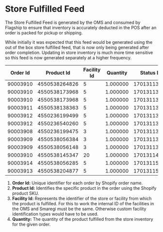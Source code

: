 # Store Fulfilled Feed

The Store Fulfilled Feed is generated by the OMS and consumed by Flagship to ensure that inventory is accurately deducted in the POS after an order is packed for pickup or shipping.

While initially it was expected that this feed would be generated using the out of the box store fulfilled feed, that is now only being generated after order completion. Updating in store inventory is much more time sensitive so this feed is now generated separately at a higher frequency.

| Order Id | Product Id      | Facility Id | Quantity | Status Date      |
|----------|-----------------|-------------|----------|------------------|
| 90003910 | 4550538264826   | 5           | 1.000000 | 1701311309612    |
| 90003910 | 4550538173968   | 5           | 1.000000 | 1701311309612    |
| 90003910 | 4550538173968   | 5           | 1.000000 | 1701311309612    |
| 90003911 | 4550538138363   | 5           | 1.000000 | 1701311309621    |
| 90003912 | 4550236199499   | 5           | 1.000000 | 1701311309630    |
| 90003912 | 4550236540260   | 5           | 1.000000 | 1701311309630    |
| 90003908 | 4550236199475   | 3           | 1.000000 | 1701311354307    |
| 90003909 | 4550538056384   | 3           | 1.000000 | 1701311354315    |
| 90003909 | 4550538056148   | 3           | 1.000000 | 1701311354315    |
| 90003910 | 4550538145347   | 20          | 1.000000 | 1701311462160    |
| 90003914 | 4550538056285   | 5           | 1.000000 | 1701311582579    |
| 90003913 | 4550538204877   | 5           | 1.000000 | 1701311585933    |

1. **Order Id:** Unique identifier for each order by Shopify order name.
2. **Product Id:** Identifies the specific product in the order using the Shopify product SKU.
3. **Facility Id:** Represents the identifier of the store or facility from which the product is fulfilled. For this to work the internal ID of the facilities in the OMS and Smaregi must be the same. Otherwise custom facility identification types would have to be used.
4. **Quantity:** The quantity of the product fulfilled from the store inventory for the given order.
